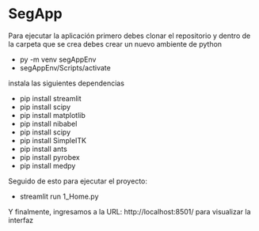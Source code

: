 # SegApp


Para ejecutar la aplicación primero debes clonar el repositorio y dentro de la carpeta que se crea debes crear un nuevo ambiente de python

<ul>
<li>py -m venv segAppEnv</li>
<li>segAppEnv/Scripts/activate</li>
</ul>

instala las siguientes dependencias

<ul>
<li>pip install streamlit</li>
<li>pip install scipy</li>
<li>pip install matplotlib</li>
<li>pip install nibabel</li>
<li>pip install scipy</li>
<li>pip install SimpleITK</li>
<li>pip install ants</li>
<li>pip install pyrobex</li>
<li>pip install medpy</li>
</ul>

Seguido de esto para ejecutar el proyecto: 

<ul>
<li>streamlit run 1_Home.py</li>
</ul>

Y finalmente, ingresamos a la URL: http://localhost:8501/ para visualizar la interfaz
